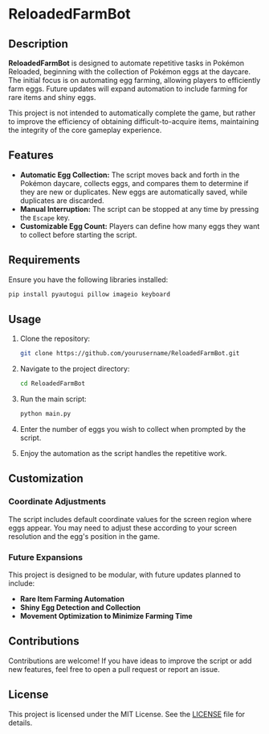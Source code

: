 # ReloadedFarmBot

## Description

**ReloadedFarmBot** is designed to automate repetitive tasks in Pokémon Reloaded, beginning with the collection of Pokémon eggs at the daycare. The initial focus is on automating egg farming, allowing players to efficiently farm eggs. Future updates will expand automation to include farming for rare items and shiny eggs.

This project is not intended to automatically complete the game, but rather to improve the efficiency of obtaining difficult-to-acquire items, maintaining the integrity of the core gameplay experience.

## Features

- **Automatic Egg Collection:** The script moves back and forth in the Pokémon daycare, collects eggs, and compares them to determine if they are new or duplicates. New eggs are automatically saved, while duplicates are discarded.
- **Manual Interruption:** The script can be stopped at any time by pressing the `Escape` key.
- **Customizable Egg Count:** Players can define how many eggs they want to collect before starting the script.

## Requirements

Ensure you have the following libraries installed:

```bash
pip install pyautogui pillow imageio keyboard
```

## Usage

1. Clone the repository:

   ```bash
   git clone https://github.com/yourusername/ReloadedFarmBot.git
   ```

2. Navigate to the project directory:

   ```bash
   cd ReloadedFarmBot
   ```

3. Run the main script:

   ```bash
   python main.py
   ```

4. Enter the number of eggs you wish to collect when prompted by the script.

5. Enjoy the automation as the script handles the repetitive work.

## Customization

### Coordinate Adjustments

The script includes default coordinate values for the screen region where eggs appear. You may need to adjust these according to your screen resolution and the egg's position in the game.

### Future Expansions

This project is designed to be modular, with future updates planned to include:

- **Rare Item Farming Automation**
- **Shiny Egg Detection and Collection**
- **Movement Optimization to Minimize Farming Time**

## Contributions

Contributions are welcome! If you have ideas to improve the script or add new features, feel free to open a pull request or report an issue.

## License

This project is licensed under the MIT License. See the [LICENSE](LICENSE) file for details.
